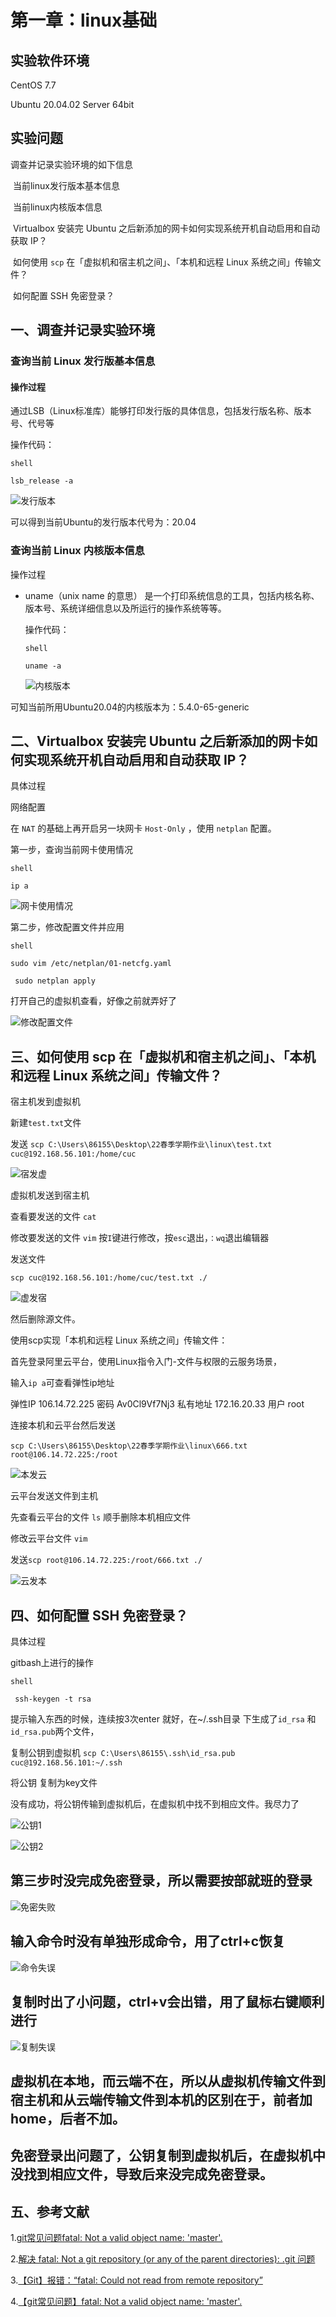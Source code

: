 # 第一章：linux基础

## 实验软件环境

CentOS 7.7 

Ubuntu 20.04.02 Server 64bit

## 实验问题

调查并记录实验环境的如下信息

​	当前linux发行版本基本信息

​	当前linux内核版本信息

​	Virtualbox 安装完 Ubuntu 之后新添加的网卡如何实现系统开机自动启用和自动获取 IP？

​	如何使用 `scp` 在「虚拟机和宿主机之间」、「本机和远程 Linux 系统之间」传输文件？

​	如何配置 SSH 免密登录？

## 一、调查并记录实验环境

### 查询当前 Linux 发行版基本信息

#### 操作过程

通过LSB（Linux标准库）能够打印发行版的具体信息，包括发行版名称、版本号、代号等

操作代码：

`shell`

`lsb_release -a`

![发行版本](.img/发行版本.png)


可以得到当前Ubuntu的发行版本代号为：20.04

### 查询当前 Linux 内核版本信息

操作过程

- uname（unix name 的意思） 是一个打印系统信息的工具，包括内核名称、版本号、系统详细信息以及所运行的操作系统等等。

  操作代码：

  `shell`

  `uname -a`

  ![内核版本](.img/内核版本.png)

可知当前所用Ubuntu20.04的内核版本为：5.4.0-65-generic

## 二、Virtualbox 安装完 Ubuntu 之后新添加的网卡如何实现系统开机自动启用和自动获取 IP？

具体过程

网络配置

在 `NAT` 的基础上再开启另一块网卡 `Host-Only` ，使用 `netplan` 配置。

第一步，查询当前网卡使用情况

`shell`

`ip a`

![网卡使用情况](.img/网卡使用情况.png)

第二步，修改配置文件并应用

`shell`

`sudo vim /etc/netplan/01-netcfg.yaml`

` sudo netplan apply`



打开自己的虚拟机查看，好像之前就弄好了

![修改配置文件](.img/修改配置文件.png)

##  三、如何使用 scp 在「虚拟机和宿主机之间」、「本机和远程 Linux 系统之间」传输文件？

宿主机发到虚拟机

新建`test.txt`文件

发送 `scp C:\Users\86155\Desktop\22春季学期作业\linux\test.txt cuc@192.168.56.101:/home/cuc`

![宿发虚](.img/宿发虚.png)



虚拟机发送到宿主机

查看要发送的文件  `cat`

修改要发送的文件 `vim`  按` I `键进行修改，按`esc`退出，`：wq`退出编辑器

发送文件

`scp cuc@192.168.56.101:/home/cuc/test.txt ./`

![虚发宿](.img/虚发宿.png)

然后删除源文件。



使用scp实现「本机和远程 Linux 系统之间」传输文件：

首先登录阿里云平台，使用Linux指令入门-文件与权限的云服务场景，

输入`ip a`可查看弹性ip地址

弹性IP  106.14.72.225  密码 Av0Cl9Vf7Nj3  私有地址 172.16.20.33 用户 root

连接本机和云平台然后发送

`scp C:\Users\86155\Desktop\22春季学期作业\linux\666.txt root@106.14.72.225:/root`

![本发云](.img/本发云.png)



云平台发送文件到主机

先查看云平台的文件 `ls`   顺手删除本机相应文件

修改云平台文件 `vim`

发送`scp root@106.14.72.225:/root/666.txt ./`

![云发本](.img/云发本.png)





##  四、如何配置 SSH 免密登录？

具体过程

gitbash上进行的操作

`shell`

` ssh-keygen -t rsa`

提示输入东西的时候，连续按3次enter 就好，在~/.ssh目录 下生成了`id_rsa` 和`id_rsa.pub`两个文件，

复制公钥到虚拟机 `scp C:\Users\86155\.ssh\id_rsa.pub cuc@192.168.56.101:~/.ssh`

将公钥 复制为key文件 

没有成功，将公钥传输到虚拟机后，在虚拟机中找不到相应文件。我尽力了

![公钥1](.img/公钥1.png)



![公钥2](.img/公钥2.png)



## 第三步时没完成免密登录，所以需要按部就班的登录

![免密失败](.img/免密失败.png)

## 输入命令时没有单独形成命令，用了ctrl+c恢复

![命令失误](.img/命令失误.png)

## 复制时出了小问题，ctrl+v会出错，用了鼠标右键顺利进行

![复制失误](.img/复制失误.png)

## 虚拟机在本地，而云端不在，所以从虚拟机传输文件到宿主机和从云端传输文件到本机的区别在于，前者加home，后者不加。

## 免密登录出问题了，公钥复制到虚拟机后，在虚拟机中没找到相应文件，导致后来没完成免密登录。

## 五、参考文献

1.[git常见问题fatal: Not a valid object name: 'master'.](https://www.cnblogs.com/fatfatdachao/p/5597028.html)

2.[解决 fatal: Not a git repository (or any of the parent directories): .git 问题](https://blog.csdn.net/wenb1bai/article/details/89363588)

3.[【Git】报错：“fatal: Could not read from remote repository”](https://www.jianshu.com/p/41b9d05687f4)

4.[【git常见问题】fatal: Not a valid object name: 'master'.](https://www.cnblogs.com/fatfatdachao/p/5597028.html)

